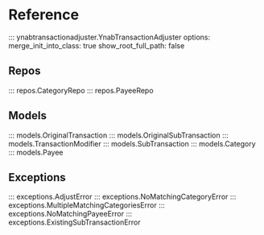 # Reference


::: ynabtransactionadjuster.YnabTransactionAdjuster
    options:
        merge_init_into_class: true
        show_root_full_path: false

## Repos

::: repos.CategoryRepo
::: repos.PayeeRepo

## Models

::: models.OriginalTransaction
::: models.OriginalSubTransaction
::: models.TransactionModifier
::: models.SubTransaction
::: models.Category
::: models.Payee

## Exceptions
::: exceptions.AdjustError
::: exceptions.NoMatchingCategoryError
::: exceptions.MultipleMatchingCategoriesError
::: exceptions.NoMatchingPayeeError
::: exceptions.ExistingSubTransactionError


